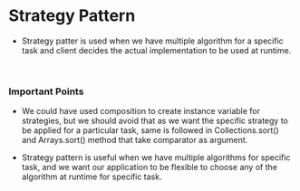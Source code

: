 # Strategy Pattern

- Strategy patter is used when we have multiple algorithm for a specific task and client decides the actual implementation to be used at runtime.

<br />

### Important Points

- We could have used composition to create instance variable for strategies, but we should avoid that as we want the specific strategy to be applied for a particular task, same is followed in Collections.sort() and Arrays.sort() method that take comparator as argument.

- Strategy pattern is useful when we have multiple algorithms for specific task, and we want our application to be flexible to choose any of the algorithm at runtime for specific task.
